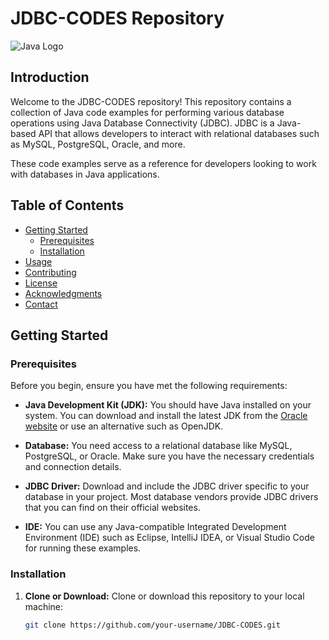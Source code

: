# JDBC-CODES Repository

![Java Logo](https://www.oracle.com/a/ocom/img/oca-logo-jdk.svg)

## Introduction

Welcome to the JDBC-CODES repository! This repository contains a collection of Java code examples for performing various database operations using Java Database Connectivity (JDBC). JDBC is a Java-based API that allows developers to interact with relational databases such as MySQL, PostgreSQL, Oracle, and more.

These code examples serve as a reference for developers looking to work with databases in Java applications.

## Table of Contents

- [Getting Started](#getting-started)
  - [Prerequisites](#prerequisites)
  - [Installation](#installation)
- [Usage](#usage)
- [Contributing](#contributing)
- [License](#license)
- [Acknowledgments](#acknowledgments)
- [Contact](#contact)

## Getting Started

### Prerequisites

Before you begin, ensure you have met the following requirements:

- **Java Development Kit (JDK):** You should have Java installed on your system. You can download and install the latest JDK from the [Oracle website](https://www.oracle.com/java/technologies/javase-downloads.html) or use an alternative such as OpenJDK.

- **Database:** You need access to a relational database like MySQL, PostgreSQL, or Oracle. Make sure you have the necessary credentials and connection details.

- **JDBC Driver:** Download and include the JDBC driver specific to your database in your project. Most database vendors provide JDBC drivers that you can find on their official websites.

- **IDE:** You can use any Java-compatible Integrated Development Environment (IDE) such as Eclipse, IntelliJ IDEA, or Visual Studio Code for running these examples.

### Installation

1. **Clone or Download:** Clone or download this repository to your local machine:

   ```sh
   git clone https://github.com/your-username/JDBC-CODES.git
